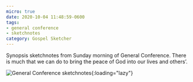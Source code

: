 ```yaml
---
micro: true
date: 2020-10-04 11:48:59-0600
tags:
- general conference
- sketchnotes
category: Gospel Sketcher
---
```


Synopsis sketchnotes from Sunday morning of General Conference. There is much that we can do to bring the peace of God into our lives and others’.

![General Conference sketchnotes](https://www.gospelsketcher.org/uploads/2020/a3e9c03257.jpg){:loading="lazy"}
